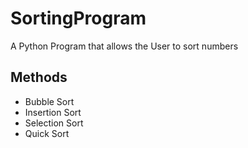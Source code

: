# SortingProgram
 A Python Program that allows the User to sort numbers

## Methods
- Bubble Sort
- Insertion Sort
- Selection Sort
- Quick Sort
